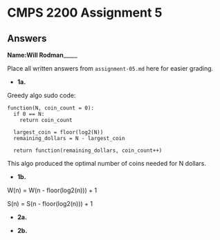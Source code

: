# CMPS 2200 Assignment 5
## Answers

**Name:**____Will Rodman_________


Place all written answers from `assignment-05.md` here for easier grading.





- **1a.**


Greedy algo sudo code:
```
function(N, coin_count = 0):
  if 0 == N:
    return coin_count
  
  largest_coin = floor(log2(N))
  remaining_dollars = N - largest_coin
  
  return function(remaining_dollars, coin_count++)
```
This algo produced the optimal number of coins needed for N dollars. 


- **1b.**

W(n) = W(n - floor(log2(n))) + 1

S(n) = S(n - floor(log2(n))) + 1


- **2a.**


- **2b.**



